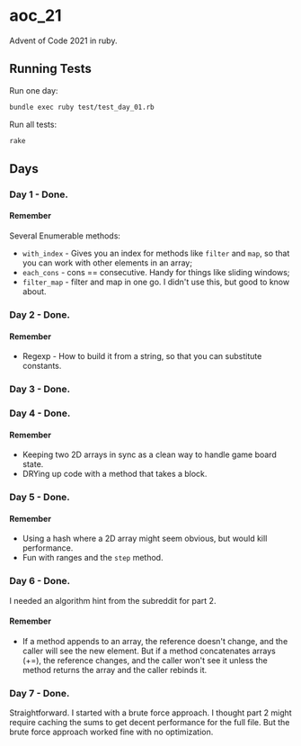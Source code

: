 # aoc_21

Advent of Code 2021 in ruby.

## Running Tests

Run one day:

```bash
bundle exec ruby test/test_day_01.rb
```

Run all tests:

```bash
rake
```

## Days

### Day 1 - Done. 

#### Remember

Several Enumerable methods:
* `with_index` - Gives you an index for methods like `filter` and `map`, so that you can work with other elements in an array; 
* `each_cons` - cons == consecutive. Handy for things like sliding windows;
* `filter_map` - filter and map in one go. I didn't use this, but good to know about. 

### Day 2 - Done.

#### Remember

* Regexp - How to build it from a string, so that you can substitute constants.

### Day 3 - Done.

### Day 4 - Done.

#### Remember

* Keeping two 2D arrays in sync as a clean way to handle game board state.
* DRYing up code with a method that takes a block.

### Day 5 - Done.

#### Remember

* Using a hash where a 2D array might seem obvious, but would kill performance.
* Fun with ranges and the `step` method.

### Day 6 - Done.

I needed an algorithm hint from the subreddit for part 2.

#### Remember

* If a method appends to an array, the reference doesn't change, and the caller will see the new element. But if a method concatenates arrays (+=), the reference changes, and the caller won't see it unless the method returns the array and the caller rebinds it.

### Day 7 - Done.

Straightforward. I started with a brute force approach. I thought part 2 might require caching the sums to get decent performance for the full file. But the brute force approach worked fine with no optimization.